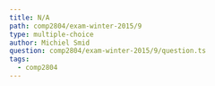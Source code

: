```yaml
---
title: N/A
path: comp2804/exam-winter-2015/9
type: multiple-choice
author: Michiel Smid
question: comp2804/exam-winter-2015/9/question.ts
tags:
  - comp2804
---
```


